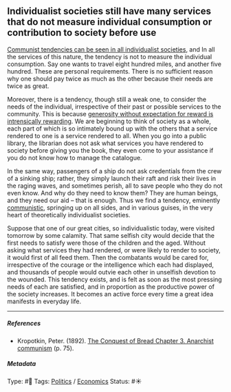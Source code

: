 ## Individualist societies still have many services that do not measure individual consumption or contribution to society before use

[Communist tendencies can be seen in all individualist societies](Communist%20tendencies%20can%20be%20seen%20in%20all%20individualist%20societies.md), and In all the services of this nature, the tendency is not to measure the individual consumption. Say one wants to travel eight hundred miles, and another five hundred. These are personal requirements. There is no sufficient reason why one should pay twice as much as the other because their needs are twice as great. 

Moreover, there is a tendency, though still a weak one, to consider the needs of the individual, irrespective of their past or possible services to the community.  This is because [generosity without expectation for reward is intrensically rewarding](Generosity%20without%20expectation%20for%20reward%20is%20intrensically%20rewarding.md). We are beginning to think of society as a whole, each part of which is so intimately bound up with the others that a service rendered to one is a service rendered to all. When you go into a public library, the librarian does not ask what services you have rendered to society before giving you the book, they even come to your assistance if you do not know how to manage the catalogue. 

In the same way, passengers of a ship do not ask credentials from the crew of a sinking ship; rather, they simply launch their raft and risk their lives in the raging waves, and sometimes perish, all to save people who they do not even know. And why do they need to know them? They are human beings, and they need our aid – that is enough. Thus we find a tendency, eminently [communistic](Communism.md), springing up on all sides, and in various guises, in the very heart of theoretically individualist societies. 

Suppose that one of our great cities, so individualistic today, were visited tomorrow by some calamity. That same selfish city would decide that the first needs to satisfy were those of the children and the aged. Without asking what services they had rendered, or were likely to render to society, it would first of all feed them. Then the combatants would be cared for, irrespective of the courage or the intelligence which each had displayed, and thousands of people would outvie each other in unselfish devotion to the wounded. This tendency exists, and is felt as soon as the most pressing needs of each are satisfied, and in proportion as the productive power of the society increases. It becomes an active force every time a great idea manifests in everyday life.

---

##### References

* Kropotkin, Peter. (1892). [The Conquest of Bread Chapter 3. Anarchist communism](The%20Conquest%20of%20Bread%20Chapter%203.%20Anarchist%20communism.md) (p. 75).

##### Metadata

Type: #🔴 
Tags: [Politics](Politics.md) / [Economics]()
Status: #☀️ 
